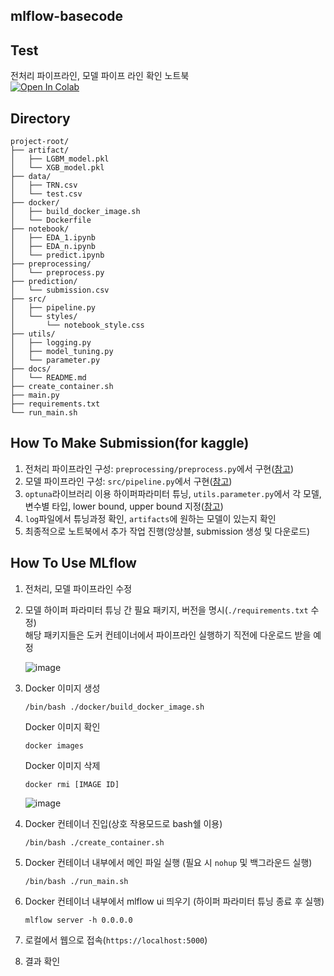 ## mlflow-basecode
## Test
전처리 파이프라인, 모델 파이프 라인 확인 노트북 <br>
<a href="https://colab.research.google.com/drive/1XabJj5QJzwwxP5GLmBwJiC38PtcH-bMm" target="_parent"><img src="https://colab.research.google.com/assets/colab-badge.svg" alt="Open In Colab"/></a>

## Directory

```
project-root/
├── artifact/
│   ├── LGBM_model.pkl
│   └── XGB_model.pkl
├── data/
│   ├── TRN.csv
│   └── test.csv
├── docker/
│   ├── build_docker_image.sh
│   └── Dockerfile
├── notebook/
│   ├── EDA_1.ipynb
│   ├── EDA_n.ipynb
│   └── predict.ipynb
├── preprocessing/
│   └── preprocess.py
├── prediction/
│   └── submission.csv
├── src/
│   ├── pipeline.py
│   └── styles/
│       └── notebook_style.css
├── utils/
│   ├── logging.py
│   ├── model_tuning.py
│   └── parameter.py
├── docs/
│   └── README.md
├── create_container.sh
├── main.py
├── requirements.txt
└── run_main.sh
```

## How To Make Submission(for kaggle)
1. 전처리 파이프라인 구성: `preprocessing/preprocess.py`에서 구현([참고](https://github.com/long-practice/mlflow-basecode/blob/main/docs/How_to_construct_the_preprocessing_pipeline.md))
2. 모델 파이프라인 구성: `src/pipeline.py`에서 구현([참고](https://github.com/long-practice/mlflow-basecode/blob/main/docs/How_to_construct_the_model_pipeline.md))
3. `optuna`라이브러리 이용 하이퍼파라미터 튜닝, `utils.parameter.py`에서 각 모델, 변수별 타입, lower bound, upper bound 지정([참고](https://github.com/long-practice/mlflow-basecode/blob/main/docs/How_to_do_hyperparameter_tuning.md))
4. `log`파일에서 튜닝과정 확인, `artifacts`에 원하는 모델이 있는지 확인
5. 최종적으로 노트북에서 추가 작업 진행(앙상블, submission 생성 및 다운로드)

## How To Use MLflow
1. 전처리, 모델 파이프라인 수정
2. 모델 하이퍼 파라미터 튜닝 간 필요 패키지, 버전을 명시(`./requirements.txt` 수정)<br>
   해당 패키지들은 도커 컨테이너에서 파이프라인 실행하기 직전에 다운로드 받을 예정
   
   ![image](https://github.com/long-practice/mlflow-basecode/assets/83870423/8d52748d-37ba-4ed5-8440-455228440b1a)

3. Docker 이미지 생성
   ```
   /bin/bash ./docker/build_docker_image.sh
   ```
   Docker 이미지 확인
   ```
   docker images
   ```
   Docker 이미지 삭제
   ```
   docker rmi [IMAGE ID]
   ```

   ![image](https://github.com/long-practice/mlflow-basecode/assets/83870423/ffff3ed6-8284-4790-9ac5-69c3c833a363)

4. Docker 컨테이너 진입(상호 작용모드로 bash쉘 이용)
   ```
   /bin/bash ./create_container.sh
   ```
   
5. Docker 컨테이너 내부에서 메인 파일 실행 (필요 시 `nohup` 및 백그라운드 실행)
   ```
   /bin/bash ./run_main.sh
   ```
   
6. Docker 컨테이너 내부에서 mlflow ui 띄우기 (하이퍼 파라미터 튜닝 종료 후 실행)
   ```
   mlflow server -h 0.0.0.0
   ```
7. 로컬에서 웹으로 접속(`https://localhost:5000`)
8. 결과 확인

